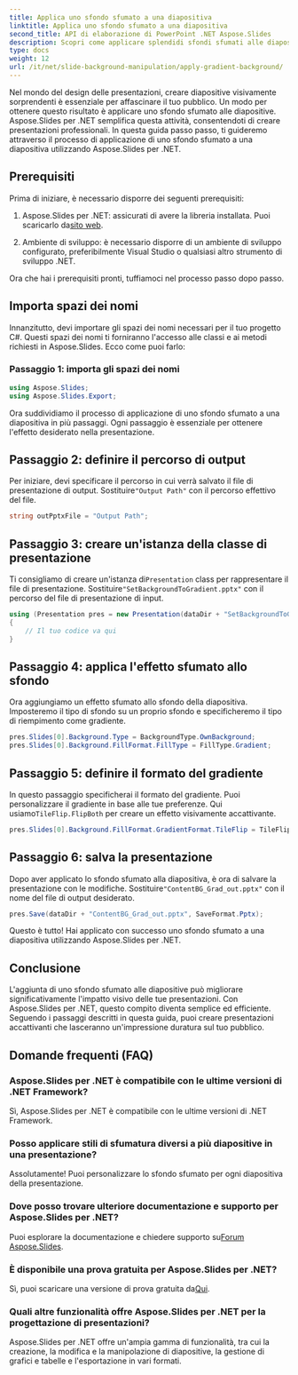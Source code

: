 ```yaml
---
title: Applica uno sfondo sfumato a una diapositiva
linktitle: Applica uno sfondo sfumato a una diapositiva
second_title: API di elaborazione di PowerPoint .NET Aspose.Slides
description: Scopri come applicare splendidi sfondi sfumati alle diapositive di PowerPoint utilizzando Aspose.Slides per .NET. Migliora le tue presentazioni!
type: docs
weight: 12
url: /it/net/slide-background-manipulation/apply-gradient-background/
---
```


Nel mondo del design delle presentazioni, creare diapositive visivamente sorprendenti è essenziale per affascinare il tuo pubblico. Un modo per ottenere questo risultato è applicare uno sfondo sfumato alle diapositive. Aspose.Slides per .NET semplifica questa attività, consentendoti di creare presentazioni professionali. In questa guida passo passo, ti guideremo attraverso il processo di applicazione di uno sfondo sfumato a una diapositiva utilizzando Aspose.Slides per .NET.

## Prerequisiti

Prima di iniziare, è necessario disporre dei seguenti prerequisiti:

1.  Aspose.Slides per .NET: assicurati di avere la libreria installata. Puoi scaricarlo da[sito web](https://releases.aspose.com/slides/net/).

2. Ambiente di sviluppo: è necessario disporre di un ambiente di sviluppo configurato, preferibilmente Visual Studio o qualsiasi altro strumento di sviluppo .NET.

Ora che hai i prerequisiti pronti, tuffiamoci nel processo passo dopo passo.

## Importa spazi dei nomi

Innanzitutto, devi importare gli spazi dei nomi necessari per il tuo progetto C#. Questi spazi dei nomi ti forniranno l'accesso alle classi e ai metodi richiesti in Aspose.Slides. Ecco come puoi farlo:

### Passaggio 1: importa gli spazi dei nomi

```csharp
using Aspose.Slides;
using Aspose.Slides.Export;
```

Ora suddividiamo il processo di applicazione di uno sfondo sfumato a una diapositiva in più passaggi. Ogni passaggio è essenziale per ottenere l'effetto desiderato nella presentazione.

## Passaggio 2: definire il percorso di output

 Per iniziare, devi specificare il percorso in cui verrà salvato il file di presentazione di output. Sostituire`"Output Path"` con il percorso effettivo del file.

```csharp
string outPptxFile = "Output Path";
```

## Passaggio 3: creare un'istanza della classe di presentazione

 Ti consigliamo di creare un'istanza di`Presentation` class per rappresentare il file di presentazione. Sostituire`"SetBackgroundToGradient.pptx"` con il percorso del file di presentazione di input.

```csharp
using (Presentation pres = new Presentation(dataDir + "SetBackgroundToGradient.pptx"))
{
    // Il tuo codice va qui
}
```

## Passaggio 4: applica l'effetto sfumato allo sfondo

Ora aggiungiamo un effetto sfumato allo sfondo della diapositiva. Imposteremo il tipo di sfondo su un proprio sfondo e specificheremo il tipo di riempimento come gradiente.

```csharp
pres.Slides[0].Background.Type = BackgroundType.OwnBackground;
pres.Slides[0].Background.FillFormat.FillType = FillType.Gradient;
```

## Passaggio 5: definire il formato del gradiente

 In questo passaggio specificherai il formato del gradiente. Puoi personalizzare il gradiente in base alle tue preferenze. Qui usiamo`TileFlip.FlipBoth` per creare un effetto visivamente accattivante.

```csharp
pres.Slides[0].Background.FillFormat.GradientFormat.TileFlip = TileFlip.FlipBoth;
```

## Passaggio 6: salva la presentazione

 Dopo aver applicato lo sfondo sfumato alla diapositiva, è ora di salvare la presentazione con le modifiche. Sostituire`"ContentBG_Grad_out.pptx"` con il nome del file di output desiderato.

```csharp
pres.Save(dataDir + "ContentBG_Grad_out.pptx", SaveFormat.Pptx);
```

Questo è tutto! Hai applicato con successo uno sfondo sfumato a una diapositiva utilizzando Aspose.Slides per .NET.

## Conclusione

L'aggiunta di uno sfondo sfumato alle diapositive può migliorare significativamente l'impatto visivo delle tue presentazioni. Con Aspose.Slides per .NET, questo compito diventa semplice ed efficiente. Seguendo i passaggi descritti in questa guida, puoi creare presentazioni accattivanti che lasceranno un'impressione duratura sul tuo pubblico.

## Domande frequenti (FAQ)

### Aspose.Slides per .NET è compatibile con le ultime versioni di .NET Framework?
Sì, Aspose.Slides per .NET è compatibile con le ultime versioni di .NET Framework.

### Posso applicare stili di sfumatura diversi a più diapositive in una presentazione?
Assolutamente! Puoi personalizzare lo sfondo sfumato per ogni diapositiva della presentazione.

### Dove posso trovare ulteriore documentazione e supporto per Aspose.Slides per .NET?
 Puoi esplorare la documentazione e chiedere supporto su[Forum Aspose.Slides](https://forum.aspose.com/).

### È disponibile una prova gratuita per Aspose.Slides per .NET?
 Sì, puoi scaricare una versione di prova gratuita da[Qui](https://releases.aspose.com/).

### Quali altre funzionalità offre Aspose.Slides per .NET per la progettazione di presentazioni?
Aspose.Slides per .NET offre un'ampia gamma di funzionalità, tra cui la creazione, la modifica e la manipolazione di diapositive, la gestione di grafici e tabelle e l'esportazione in vari formati.
